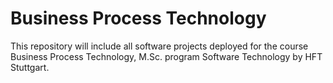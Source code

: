 # Business Process Technology
This repository will include all software projects deployed for the course Business Process Technology, M.Sc. program Software Technology by HFT Stuttgart.

